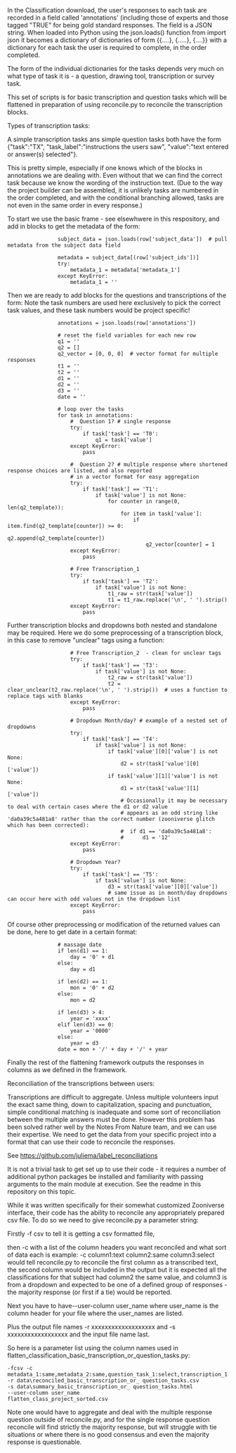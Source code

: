 In the Classification download, the user's responses to each task are recorded in a field called 'annotations' (including those of experts and those tagged "TRUE" for being gold standard responses. The field is a JSON string. When loaded into Python using the json.loads() function from import json it becomes a dictionary of dictionaries of form {{....}, {.....}, {....}} with a dictionary for each task the user is required to complete, in the order completed.

The form of the individual dictionaries for the tasks depends very much on what type of task it is - a question, drawing tool, transcription or survey task.

This set of scripts is for basic transcription and question tasks which will be flattened in preparation of using reconcile.py to reconcile the transcription blocks.

Types of transcription tasks:

A simple transcription tasks ans simple question tasks both have the form {"task":"TX", "task_label":"instructions the users saw", "value":"text entered or answer(s) selected"}.

This is pretty simple, especially if one knows which of the blocks in annotations we are dealing with. Even without that we can find the correct task because we know the wording of the instruction text. (Due to the way the project builder can be assembled, it is unlikely tasks are numbered in the order completed, and with the conditional branching allowed, tasks are not even in the same order in every response.)

To start we use the basic frame - see elsewhwere in this respository, and add in blocks to get the metadata of the form:
````
                subject_data = json.loads(row['subject_data'])  # pull metadata from the subject data field

                metadata = subject_data[(row['subject_ids'])]
                try:
                    metadata_1 = metadata['metadata_1']
                except KeyError:
                    metadata_1 = ''
````

Then we are ready to add blocks for the questions and transcriptions of the form:
Note the task numbers are used here exclusively to pick the correct task values, and these task numbers would be project specific!
````
                annotations = json.loads(row['annotations'])
                
                # reset the field variables for each new row
                q1 = ''
                q2 = []
                q2_vector = [0, 0, 0]  # vector format for multiple responses
                t1 = ''
                t2 = ''
                d1 = ''
                d2 = ''
                d3 = ''
                date = ''

                # loop over the tasks
                for task in annotations:
                    #  Question 1? # single response
                    try:
                        if task['task'] == 'T0':
                            q1 = task['value']
                    except KeyError:
                        pass

                    #  Question 2? # multiple response where shortened response choices are listed, and also reported
                    # in a vector format for easy aggregation
                    try:
                        if task['task'] == 'T1':
                            if task['value'] is not None:
                                for counter in range(0, len(q2_template)):
                                    for item in task['value']:
                                        if item.find(q2_template[counter]) >= 0:
                                            q2.append(q2_template[counter])
                                            q2_vector[counter] = 1
                    except KeyError:
                        pass

                    # Free Transcription_1
                    try:
                        if task['task'] == 'T2':
                            if task['value'] is not None:
                                t1_raw = str(task['value'])
                                t1 = t1_raw.replace('\n', ' ').strip()
                    except KeyError:
                        pass
````
Further transcription blocks and dropdowns both nested and standalone may be required.  Here we do some preprocessing of a transcription block, in this case to remove "unclear" tags using a function:
````
                    # Free Transcription_2  - clean for unclear tags
                    try:
                        if task['task'] == 'T3':
                            if task['value'] is not None:
                                t2_raw = str(task['value'])
                                t2 = clear_unclear(t2_raw.replace('\n', ' ').strip())  # uses a function to replace tags with blanks
                    except KeyError:
                        pass

                    # Dropdown Month/day? # example of a nested set of dropdowns
                    try:
                        if task['task'] == 'T4':
                            if task['value'] is not None:
                                if task['value'][0]['value'] is not None:
                                    d2 = str(task['value'][0]['value'])
                                if task['value'][1]['value'] is not None:
                                    d1 = str(task['value'][1]['value'])
                                    # Occasionally it may be necessary to deal with certain cases where the d1 or d2 value
                                    # appears as an odd string like 'da0a39c5a481a8' rather than the correct number (zooniverse glitch which has been corrected):
                                    #  if d1 == 'da0a39c5a481a8':
                                    #      d1 = '12'
                    except KeyError:
                        pass

                    # Dropdown Year?
                    try:
                        if task['task'] == 'T5':
                            if task['value'] is not None:
                                d3 = str(task['value'][0]['value'])
                                # same issue as in month/day dropdowns can occur here with odd values not in the dropdown list
                    except KeyError:
                        pass
````
Of course other preprocessing or modification of the returned values can be done, here to get date in a certain format:
````
                # massage date
                if len(d1) == 1:
                    day = '0' + d1
                else:
                    day = d1

                if len(d2) == 1:
                    mon = '0' + d2
                else:
                    mon = d2

                if len(d3) > 4:
                    year = 'xxxx'
                elif len(d3) == 0:
                    year = '0000'
                else:
                    year = d3
                date = mon + '/' + day + '/' + year
````
Finally the rest of the flattening framework outputs the responses in columns as we defined in the framework.

Reconciliation of the transcriptions between users:

Transcriptions are difficult to aggregate. Unless multiple volunteers input the exact same thing, down to capitalization, spacing and punctuation, simple conditional matching is inadequate and some sort of reconciliation between the multiple answers must be done. However this problem has been solved rather well by the Notes From Nature team, and we can use their expertise. We need to get the data from your specific project into a format that can use their code to reconcile the responses.

See https://github.com/juliema/label_reconciliations

It is not a trivial task to get set up to use their code - it requires a number of additional python packages be installed and familiarity with passing arguments to the main module at execution. See the readme in this repository on this topic.

While it was written specifically for their somewhat customized Zooniverse interface, their code has the ability to reconcile any appropriately prepared csv file. To do so we need to give reconcile.py a parameter string:

Firstly -f csv to tell it is getting a csv formatted file,

then -c with a list of the column headers you want reconciled and what sort of data each is example:
-c column1:text column2:same column3:select
would tell reconcile.py to reconcile the first column as a transcribed text, the second column would be included in the output but it is expected all the classifications for that subject had column2 the same value, and column3 is from a dropdown and expected to be one of a defined group of responses - the majority response (or first if a tie) would be reported.

Next you have to have--user-column user_name where user_name is the column header for your file where the user_names are listed.

Plus the output file names -r xxxxxxxxxxxxxxxxxxx and -s xxxxxxxxxxxxxxxxxx and the input file name last.

So here is a parameter list using the column names used in flatten_classification_basic_transcription_or_question_tasks.py:
````
-fcsv -c metadata_1:same,metadata_2:same,question_task_1:select,transcription_1:text,transcription_2:text,month:select,day:select,year:select,Date:text
-r data\reconciled_basic_transcription_or_ question_tasks.csv
-s data\summary_basic_transcription_or_ question_tasks.html
--user-column user_name
flatten_class_project_sorted.csv
````
Note one would have to aggregate and deal with the multiple response question outside of reconcile.py, and for the single response question reconcile will find strictly the majority response, but will struggle with tie situations or where there is no good consensus and even the majority response is questionable.
                                 
                                 
